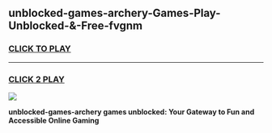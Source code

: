 
## unblocked-games-archery-Games-Play-Unblocked-&-Free-fvgnm
<h3>
<a href="https://premium76.site?title=unblocked-games-archery&ref=24A">CLICK TO PLAY</a></h3>
<hr>

<h3>
<a href="https://premium76.site?title=unblocked-games-archery&ref=24A">CLICK 2 PLAY</a>
  
</h3>

<a href="https://premium76.site?title=unblocked-games-archery&ref=24A"><img src="https://clearcache.store/games.png"></a>


**unblocked-games-archery games unblocked: Your Gateway to Fun and Accessible Online Gaming**

